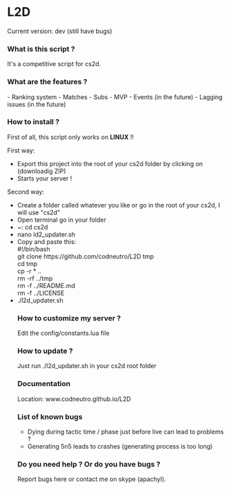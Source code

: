 # L2D

Current version: dev (still have bugs)

<h3>What is this script ?</h3>
It's a competitive script for cs2d.

<h3>What are the features ?</h3>
- Ranking system
- Matches
- Subs
- MVP
- Events (in the future)
- Lagging issues (in the future)

<h3>How to install ?</h3>
First of all, this script only works on <strong>LINUX</strong> !!<br>

First way:
<ul>
<li>Export this project into the root of your cs2d folder by clicking on (downloadig ZIP)</li>
<li>Starts your server !</li>
</ul>

Second way:
<ul>
<li>Create a folder called whatever you like or go in the root of your cs2d, I will use "cs2d"<br></li>
<li>Open terminal go in your folder</li>
<li>~: cd cs2d<br></li>
<li>nano ld2_updater.sh</li>
<li>Copy and paste this:<br></li>
 #!/bin/bash <br>
git clone https://github.com/codneutro/L2D tmp <br>
cd tmp <br>
cp -r * ..<br>
rm -rf ../tmp<br>
rm -f ../README.md<br>
rm -f ../LICENSE<br>
<li>./l2d_updater.sh<br></li>

<h3>How to customize my server ?</h3>
Edit the config/constants.lua file

<h3>How to update ?</h3>
Just run ./l2d_updater.sh in your cs2d root folder

<h3>Documentation</h3>
Location: www.codneutro.github.io/L2D

<h3>List of known bugs</h3>
<ul>
<li>Dying during tactic time / phase just before live can lead to problems ?</li>
<li>Generating 5n5 leads to crashes (generating process is too long)</li>
</ul>

<h3>Do you need help ? Or do you have bugs ?</h3>
Report bugs here or contact me on skype (apachyl).
